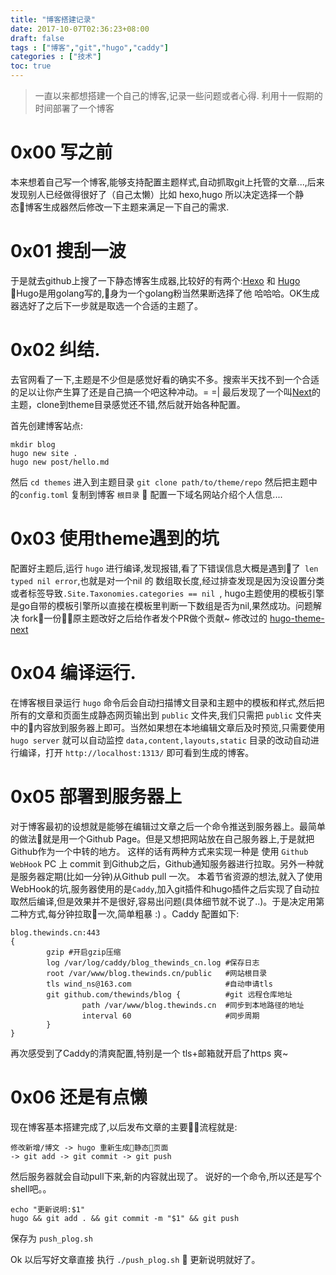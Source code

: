 ```yaml
---
title: "博客搭建记录"
date: 2017-10-07T02:36:23+08:00
draft: false
tags : ["博客","git","hugo","caddy"]
categories : ["技术"]
toc: true
---
```


> 一直以来都想搭建一个自己的博客,记录一些问题或者心得.
> 利用十一假期的时间部署了一个博客

# 0x00 写之前
本来想着自己写一个博客,能够支持配置主题样式,自动抓取git上托管的文章...,后来发现别人已经做得很好了（自己太懒）比如 hexo,hugo 所以决定选择一个静态博客生成器然后修改一下主题来满足一下自己的需求.

# 0x01 搜刮一波
于是就去github上搜了一下静态博客生成器,比较好的有两个:[Hexo](https://github.com/hexojs/hexo) 和 [Hugo](https://github.com/gohugoio/hugo) Hugo是用golang写的,身为一个golang粉当然果断选择了他 哈哈哈。OK生成器选好了之后下一步就是取选一个合适的主题了。
# 0x02 纠结.
去官网看了一下,主题是不少但是感觉好看的确实不多。搜索半天找不到一个合适的足以让你产生算了还是自己搞一个吧这种冲动。= =|
最后发现了一个叫[Next](https://github.com/xtfly/hugo-theme-next)的主题，clone到theme目录感觉还不错,然后就开始各种配置。

首先创建博客站点:
```
mkdir blog
hugo new site . 
hugo new post/hello.md
```

然后 `cd themes` 进入到主题目录
`git clone path/to/theme/repo` 
然后把主题中的`config.toml` 复制到博客 `根目录` 
配置一下域名网站介绍个人信息....

# 0x03 使用theme遇到的坑
配置好主题后,运行 `hugo` 进行编译,发现报错,看了下错误信息大概是遇到了` len typed nil error`,也就是对一个nil 的 数组取长度,经过排查发现是因为没设置分类或者标签导致`.Site.Taxonomies.categories == nil `, hugo主题使用的模板引擎是go自带的模板引擎所以直接在模板里判断一下数组是否为nil,果然成功。问题解决 fork一份原主题改好之后给作者发个PR做个贡献~
修改过的 [hugo-theme-next](https://github.com/TheWinds/hugo-theme-next)

# 0x04 编译运行.
在博客根目录运行 `hugo` 命令后会自动扫描博文目录和主题中的模板和样式,然后把所有的文章和页面生成静态网页输出到 `public` 文件夹,我们只需把 `public` 文件夹中的内容放到服务器上即可。当然如果想在本地编辑文章后及时预览,只需要使用` hugo server ` 就可以自动监控 `data,content,layouts,static` 目录的改动自动进行编译，打开 `http://localhost:1313/` 即可看到生成的博客。

# 0x05 部署到服务器上
对于博客最初的设想就是能够在编辑过文章之后一个命令推送到服务器上。最简单的做法就是用一个Github Page。但是又想把网站放在自己服务器上,于是就把Github作为一个中转的地方。
这样的话有两种方式来实现一种是 使用 `Github WebHook` PC 上 commit 到Github之后，Github通知服务器进行拉取。另外一种就是服务器定期(比如一分钟)从Github pull 一次。
本着节省资源的想法,就入了使用WebHook的坑,服务器使用的是`Caddy`,加入git插件和hugo插件之后实现了自动拉取然后编译,但是效果并不是很好,容易出问题(具体细节就不说了..)。于是决定用第二种方式,每分钟拉取一次,简单粗暴 :) 。Caddy 配置如下:
```
blog.thewinds.cn:443
{
        gzip #开启gzip压缩
        log /var/log/caddy/blog_thewinds_cn.log #保存日志
        root /var/www/blog.thewinds.cn/public   #网站根目录
        tls wind_ns@163.com                     #自动申请tls
        git github.com/thewinds/blog {          #git 远程仓库地址
                path /var/www/blog.thewinds.cn  #同步到本地路径的地址
                interval 60                     #同步周期
        }
}
``` 

再次感受到了Caddy的清爽配置,特别是一个 tls+邮箱就开启了https 爽~

# 0x06 还是有点懒
现在博客基本搭建完成了,以后发布文章的主要流程就是:
```
修改新增/博文 -> hugo 重新生成静态页面
-> git add -> git commit -> git push
```
然后服务器就会自动pull下来,新的内容就出现了。
说好的一个命令,所以还是写个shell吧。。
```
echo "更新说明:$1"
hugo && git add . && git commit -m "$1" && git push
```
保存为 `push_plog.sh` 

Ok 以后写好文章直接 执行 `./push_plog.sh`  更新说明就好了。
